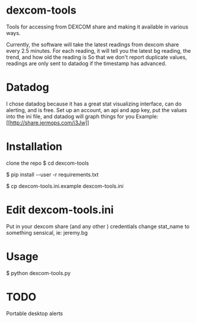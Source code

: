 # dexcom-tools
Tools for accessing from DEXCOM share and making it available in various ways.

Currently, the software will take the latest readings from dexcom share every 2.5 minutes.
For each reading, it will tell you the latest bg reading, the trend, and how old the reading is
So that we don't report duplicate values, readings are only sent to datadog if the timestamp has advanced.

# Datadog
I chose datadog because it has a great stat visualizing interface, can do alerting, and is free. 
Set up an account, an api and app key, put the values into the ini file, and datadog will graph things for you
Example:
[[http://share.jermops.com/i3Jw]]

# Installation

clone the repo
$ cd dexcom-tools

$ pip install --user -r requirements.txt

$ cp dexcom-tools.ini.example dexcom-tools.ini

# Edit dexcom-tools.ini
Put in your dexcom share (and any other ) credentials
change stat_name to something sensical, ie: jeremy.bg

# Usage

$ python dexcom-tools.py

# TODO

Portable desktop alerts
